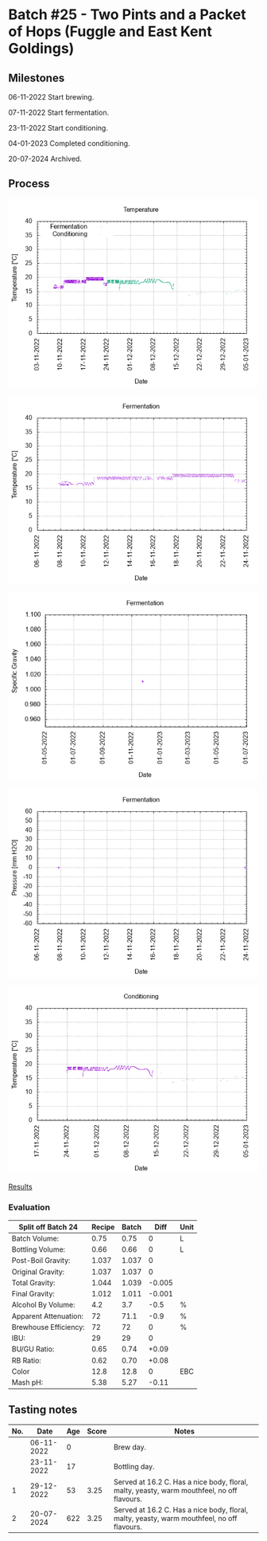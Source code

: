 # Batch #25 - Two Pints and a Packet of Hops (Fuggle and East Kent Goldings)

## Milestones

06-11-2022 Start brewing.

07-11-2022 Start fermentation.

23-11-2022 Start conditioning.

04-01-2023 Completed conditioning.

20-07-2024 Archived.

## Process

![temperature](temperature.png)

![fermentation](fermentation.png)

![specific gravity](gravity.png)

![pressure](pressure.png)

![conditioning](conditioning.png)

[Results](./Batch_25_Two_Pints_and_a_Packet_of_Hops_Fuggle_and_East_Kent_Goldings_results.pdf)

### Evaluation

| Split off Batch 24      | Recipe | Batch | Diff   | Unit |
|-------------------------|--------|-------|--------|------|
| Batch Volume:           | 0.75   | 0.75  |  0     | L    |
| Bottling Volume:        | 0.66   | 0.66  |  0     | L    |
| Post-Boil Gravity:      | 1.037  | 1.037 |  0     |      |
| Original Gravity:       | 1.037  | 1.037 |  0     |      |
| Total Gravity:          | 1.044  | 1.039 | -0.005 |      |
| Final Gravity:          | 1.012  | 1.011 | -0.001 |      |
| Alcohol By Volume:      | 4.2    | 3.7   | -0.5   | %    |
| Apparent Attenuation:   | 72     | 71.1  | -0.9   | %    |
| Brewhouse Efficiency:   | 72     | 72    |  0     | %    |
| IBU:                    | 29     | 29    |  0     |      |
| BU/GU Ratio:            | 0.65   | 0.74  | +0.09  |      |
| RB Ratio:               | 0.62   | 0.70  | +0.08  |      |
| Color                   | 12.8   | 12.8  |  0     | EBC  |
| Mash pH:                | 5.38   | 5.27  | -0.11  |      |

## Tasting notes

| No. | Date       | Age | Score | Notes |
|-----|------------|-----|-------|-------|
|     | 06-11-2022 |   0 |       | Brew day. |
|     | 23-11-2022 |  17 |       | Bottling day. |
|   1 | 29-12-2022 |  53 | 3.25  | Served at 16.2 C. Has a nice body, floral, malty, yeasty, warm mouthfeel, no off flavours. |
|   2 | 20-07-2024 | 622 | 3.25  | Served at 16.2 C. Has a nice body, floral, malty, yeasty, warm mouthfeel, no off flavours. |

